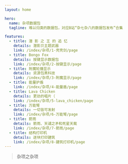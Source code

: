 ```yaml
---
layout: home

hero:
  name: 杂项数据包
  tagline: 难以归类的数据包，对应B站“杂七杂八的数据包发布”合集

features:
  - title: 潜 影 之 王 的 追 忆
    details: 潜影贝主题武器
    link: /index/杂项/1-壳壳剑/page
  - title: Bongo Fox
    details: 按键显示数据包
    link: /index/杂项/2-按键显示/page
  - title: 附魔轮播显示
    details: 资源包黑科技
    link: /index/杂项/3-附魔显示/page
  - title: 能量护盾
    link: /index/杂项/4-能量盾/page
  - title: Lava Chicken
    details: 更劲的唱片（
    link: /index/杂项/5-lava_chicken/page
  - title: 万能弩
    details: 一切皆可发射
    link: /index/杂项/6-万能弩/page
  - title: 箭雨
    details: 箭雨、天谴之矛和死星天裁
    link: /index/杂项/7-箭雨/page    
  - title: 结构打印机
    details: 逐块打印建筑
    link: /index/杂项/8-建筑打印机/page
---
```


> 杂项之杂项